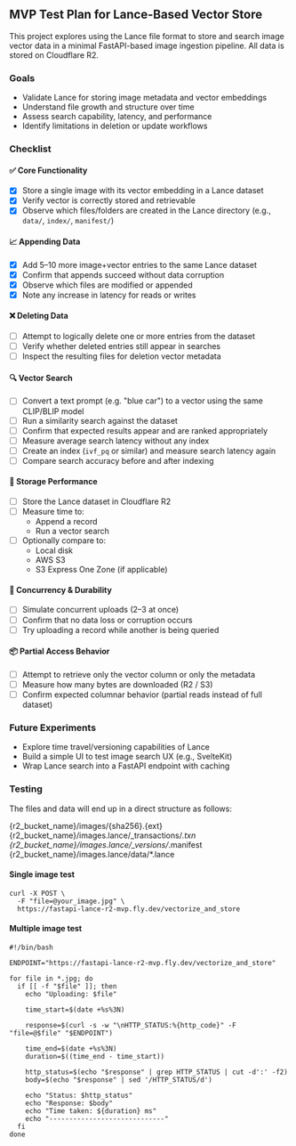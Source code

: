 ## MVP Test Plan for Lance-Based Vector Store

This project explores using the Lance file format to store and search image vector data in a minimal FastAPI-based image ingestion pipeline. All data is stored on Cloudflare R2.

### Goals

- Validate Lance for storing image metadata and vector embeddings
- Understand file growth and structure over time
- Assess search capability, latency, and performance
- Identify limitations in deletion or update workflows

### Checklist

#### ✅ Core Functionality

- [x] Store a single image with its vector embedding in a Lance dataset
- [x] Verify vector is correctly stored and retrievable
- [x] Observe which files/folders are created in the Lance directory (e.g., `data/`, `index/`, `manifest/`)

#### 📈 Appending Data

- [x] Add 5–10 more image+vector entries to the same Lance dataset
- [x] Confirm that appends succeed without data corruption
- [x] Observe which files are modified or appended
- [x] Note any increase in latency for reads or writes

#### ❌ Deleting Data

- [ ] Attempt to logically delete one or more entries from the dataset
- [ ] Verify whether deleted entries still appear in searches
- [ ] Inspect the resulting files for deletion vector metadata

#### 🔍 Vector Search

- [ ] Convert a text prompt (e.g. "blue car") to a vector using the same CLIP/BLIP model
- [ ] Run a similarity search against the dataset
- [ ] Confirm that expected results appear and are ranked appropriately
- [ ] Measure average search latency without any index
- [ ] Create an index (`ivf_pq` or similar) and measure search latency again
- [ ] Compare search accuracy before and after indexing

#### 🚀 Storage Performance

- [ ] Store the Lance dataset in Cloudflare R2
- [ ] Measure time to:
  - Append a record
  - Run a vector search
- [ ] Optionally compare to:
  - Local disk
  - AWS S3
  - S3 Express One Zone (if applicable)

#### 🔁 Concurrency & Durability

- [ ] Simulate concurrent uploads (2–3 at once)
- [ ] Confirm that no data loss or corruption occurs
- [ ] Try uploading a record while another is being queried

#### 📦 Partial Access Behavior

- [ ] Attempt to retrieve only the vector column or only the metadata
- [ ] Measure how many bytes are downloaded (R2 / S3)
- [ ] Confirm expected columnar behavior (partial reads instead of full dataset)

### Future Experiments

- Explore time travel/versioning capabilities of Lance
- Build a simple UI to test image search UX (e.g., SvelteKit)
- Wrap Lance search into a FastAPI endpoint with caching

### Testing

The files and data will end up in a direct structure as follows:

{r2_bucket_name}/images/{sha256}.{ext}
{r2_bucket_name}/images.lance/_transactions/*.txn
{r2_bucket_name}/images.lance/_versions/*.manifest
{r2_bucket_name}/images.lance/data/*.lance



#### Single image test

```
curl -X POST \
  -F "file=@your_image.jpg" \
  https://fastapi-lance-r2-mvp.fly.dev/vectorize_and_store
```

#### Multiple image test

```
#!/bin/bash

ENDPOINT="https://fastapi-lance-r2-mvp.fly.dev/vectorize_and_store"

for file in *.jpg; do
  if [[ -f "$file" ]]; then
    echo "Uploading: $file"

    time_start=$(date +%s%3N)

    response=$(curl -s -w "\nHTTP_STATUS:%{http_code}" -F "file=@$file" "$ENDPOINT")

    time_end=$(date +%s%3N)
    duration=$((time_end - time_start))

    http_status=$(echo "$response" | grep HTTP_STATUS | cut -d':' -f2)
    body=$(echo "$response" | sed '/HTTP_STATUS/d')

    echo "Status: $http_status"
    echo "Response: $body"
    echo "Time taken: ${duration} ms"
    echo "-----------------------------"
  fi
done
```